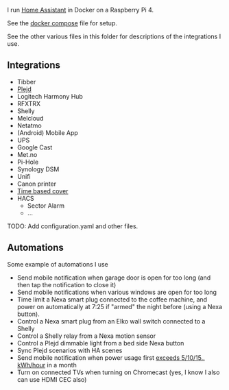 I run [Home Assistant](https://www.home-assistant.io/) in Docker on a Raspberry Pi 4.

See the [docker compose](../raspberry/docker/docker-compose.yaml) file for setup.

See the other various files in this folder for descriptions of the integrations I use.

## Integrations

- Tibber
- [Plejd](https://github.com/bnordli/ha-plejd/tree/to-integration)
- Logitech Harmony Hub
- RFXTRX
- Shelly
- Melcloud
- Netatmo
- (Android) Mobile App
- UPS
- Google Cast
- Met.no
- Pi-Hole
- Synology DSM
- Unifi
- Canon printer
- [Time based cover](https://github.com/davidramosweb/home-assistant-custom-components-cover-time-based) 
- HACS
  - Sector Alarm
  - ...

TODO: Add configuration.yaml and other files.

## Automations

Some example of automations I use

- Send mobile notification when garage door is open for too long (and then tap the notification to close it)
- Send mobile notifications when various windows are open for too long
- Time limit a Nexa smart plug connected to the coffee machine, and power on automatically at 7:25 if "armed" the night before (using a Nexa button).
- Control a Nexa smart plug from an Elko wall switch connected to a Shelly
- Control a Shelly relay from a Nexa motion sensor
- Control a Plejd dimmable light from a bed side Nexa button
- Sync Plejd scenarios with HA scenes
- Send mobile notification when power usage first [exceeds 5/10/15.. kWh/hour](https://lede.no/nettleie/) in a month
- Turn on connected TVs when turning on Chromecast (yes, I know I also can use HDMI CEC also)
